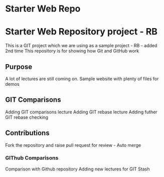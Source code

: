 # Starter Web Repo
# Starter Web Repository project - RB

This is a GIT project which we are using as a sample project - RB - added 2nd time
This repository is for showing how Git and GitHub work

## Purpose
A lot of lectures are still coming on.
Sample website with plenty of files for demos
## GIT Comparisons
Adding GIT comparisons lecture
Adding GIT rebase lecture
Adding futher GIT rebase checking
## Contributions
Fork the repository and raise pull request for review - Auto merge 

### GIThub Comparisons
Comparison with Github repository
Adding new lectures for GIT Stash
